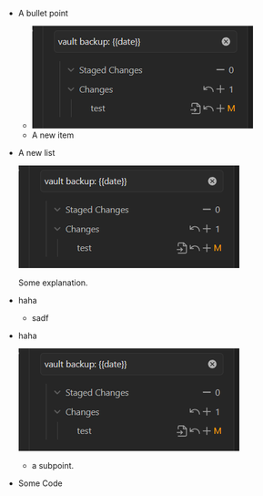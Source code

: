 - A bullet point
	- ![Pasted image 20240905140005](_attachments/Pasted%20image%2020240905140005.png)
	- A new item
- A new list
    
    ![Pasted image 20240905140005](_attachments/Pasted%20image%2020240905140005.png)
    
    Some explanation. 
- haha
    - sadf
- haha
    
    ![Pasted image 20240905140005](_attachments/Pasted%20image%2020240905140005.png)
    - a subpoint. 
- Some Code
	
	```cpp
	```
